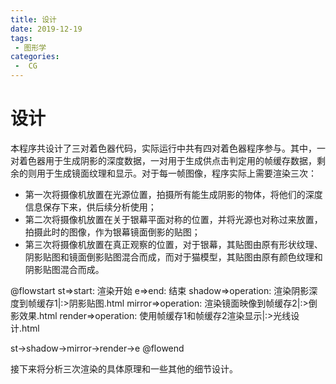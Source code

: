 ```yaml
---
title: 设计
date: 2019-12-19
tags:
 - 图形学
categories:
 -  CG
---
```



# 设计

本程序共设计了三对着色器代码，实际运行中共有四对着色器程序参与。其中，一对着色器用于生成阴影的深度数据，一对用于生成供点击判定用的帧缓存数据，剩余的则用于生成镜面纹理和显示。对于每一帧图像，程序实际上需要渲染三次：

- 第一次将摄像机放置在光源位置，拍摄所有能生成阴影的物体，将他们的深度信息保存下来，供后续分析使用；
- 第二次将摄像机放置在关于银幕平面对称的位置，并将光源也对称过来放置，拍摄此时的图像，作为银幕镜面倒影的贴图；
- 第三次将摄像机放置在真正观察的位置，对于银幕，其贴图由原有形状纹理、阴影贴图和镜面倒影贴图混合而成，而对于猫模型，其贴图由原有颜色纹理和阴影贴图混合而成。

@flowstart
st=>start: 渲染开始
e=>end: 结束
shadow=>operation: 渲染阴影深度到帧缓存1|:>阴影贴图.html
mirror=>operation: 渲染镜面映像到帧缓存2|:>倒影效果.html
render=>operation: 使用帧缓存1和帧缓存2渲染显示|:>光线设计.html

st->shadow->mirror->render->e
@flowend


接下来将分析三次渲染的具体原理和一些其他的细节设计。

